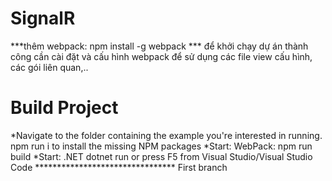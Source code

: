 # SignalR
***thêm webpack: npm install -g webpack
*** để khởi chạy dự án thành công cần cài đặt và cấu hình webpack để sử dụng các file view cấu hình, các gói liên quan,..

# Build Project

*Navigate to the folder containing the example you're interested in running.
npm run i to install the missing NPM packages
*Start: WebPack: npm run build
*Start: .NET dotnet run or press F5 from Visual Studio/Visual Studio Code
******************************** First branch

